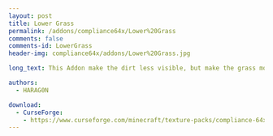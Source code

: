 ```yaml
---
layout: post
title: Lower Grass
permalink: /addons/compliance64x/Lower%20Grass
comments: false
comments-id: LowerGrass
header-img: compliance64x/addons/Lower%20Grass.jpg

long_text: This Addon make the dirt less visible, but make the grass more visible.

authors:
  - HARAG0N

download:
  - CurseForge:
    - https://www.curseforge.com/minecraft/texture-packs/compliance-64x-addons-collector
---
```

